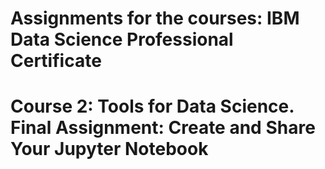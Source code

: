 # Assignments for the courses: IBM Data Science Professional Certificate
# Course 2: Tools for Data Science. Final Assignment: Create and Share Your Jupyter Notebook

